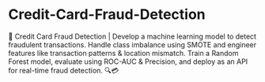 # Credit-Card-Fraud-Detection
🚀 Credit Card Fraud Detection | Develop a machine learning model to detect fraudulent transactions. Handle class imbalance using SMOTE and engineer features like transaction patterns &amp; location mismatch. Train a Random Forest model, evaluate using ROC-AUC &amp; Precision, and deploy as an API for real-time fraud detection. 🔍💳
